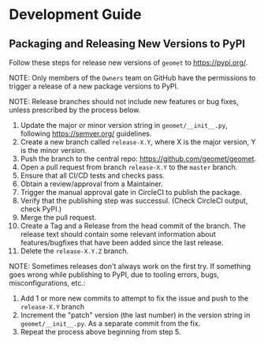 # Development Guide

## Packaging and Releasing New Versions to PyPI

Follow these steps for release new versions of `geomet` to https://pypi.org/.

NOTE: Only members of the `Owners` team on GitHub have the permissions to
trigger a release of a new package versions to PyPI.

NOTE: Release branches should not include new features or bug fixes, unless
prescribed by the process below.

1. Update the major or minor version string in `geomet/__init__.py`, following
  https://semver.org/ guidelines.
2. Create a new branch called `release-X.Y`, where X is the major version,
  Y is the minor version.
3. Push the branch to the central repo: https://github.com/geomet/geomet.
4. Open a pull request from branch `release-X.Y` to the `master` branch.
5. Ensure that all CI/CD tests and checks pass.
6. Obtain a review/approval from a Maintainer.
7. Trigger the manual approval gate in CircleCI to publish the package.
8. Verify that the publishing step was successul. (Check CircleCI output, check PyPI.)
9. Merge the pull request.
10. Create a Tag and a Release from the head commit of the branch. The release
   text should contain some relevant information about features/bugfixes that
   have been added since the last release.
11. Delete the `release-X.Y.Z` branch.

NOTE: Sometimes releases don't always work on the first try. If something goes
wrong while publishing to PyPI, due to tooling errors, bugs, misconfigurations,
etc.:

1. Add 1 or more new commits to attempt to fix the issue and push to the `release-X.Y` branch
2. Increment the "patch" version (the last number) in the
version string in `geomet/__init__.py`. As a separate commit from the fix.
3. Repeat the process above beginning from step 5.
